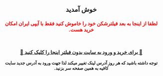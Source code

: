 <div id="vip" dir="rtl"> <center>
 <h2>
  خوش آمدید
 </h2>
 <h3 style="color:red;">
  
  لطفا از اینجا به بعد فیلترشکن خود را خاموش کنید فقط با آیپی ایران امکان خرید هست.

 <b>   <br>  

<a  target="_blank" href="https://gcam165.pages.dev"> 🔗 برای خرید و ورود به سایت بدون فیلتر اینجا را کلیک کنید 🚀
 </a>
 </h3 >
 <p>
  توجه داشته باشید که هر روز آدرس لینک تغییر میکند لذا جهت ورود به آدرس جدید سایت کافیه به همین صفحه سر بزنید.
  </p>
</center>
</b> 
</div>
